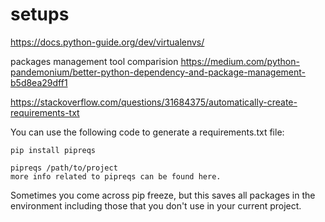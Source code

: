 # setups

https://docs.python-guide.org/dev/virtualenvs/


packages management tool comparision
https://medium.com/python-pandemonium/better-python-dependency-and-package-management-b5d8ea29dff1



https://stackoverflow.com/questions/31684375/automatically-create-requirements-txt

You can use the following code to generate a requirements.txt file:
```
pip install pipreqs
```
```
pipreqs /path/to/project
more info related to pipreqs can be found here.
```

Sometimes you come across pip freeze, but this saves all packages in the environment including those that you don't use in your current project.
